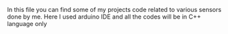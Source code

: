 In this file you can find some of my projects code related to various sensors done by me.
Here I used arduino IDE and all the codes will be in C++ language only 
